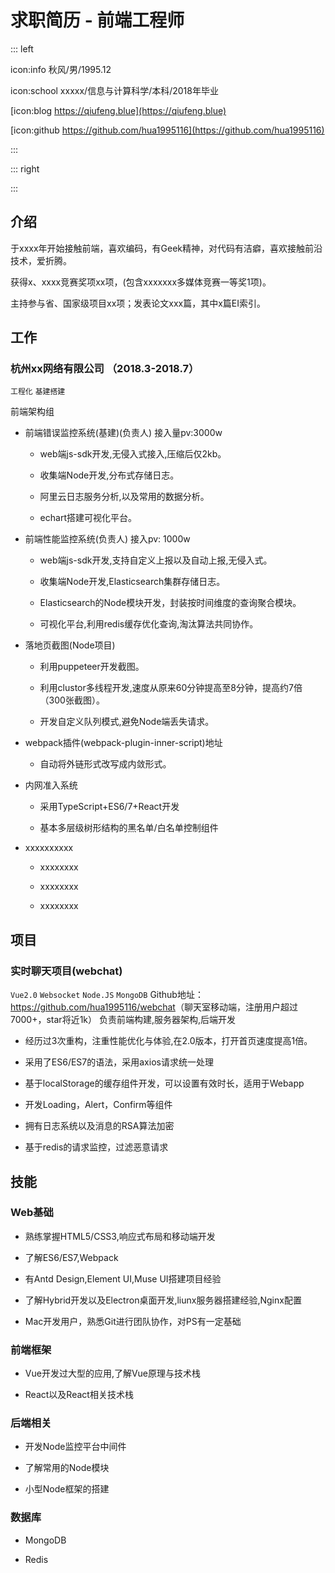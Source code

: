 # 求职简历 - 前端工程师

::: left

icon:info 秋风/男/1995.12

icon:school xxxxx/信息与计算科学/本科/2018年毕业

[icon:blog https://qiufeng.blue](https://qiufeng.blue)

[icon:github https://github.com/hua1995116](https://github.com/hua1995116)

:::

::: right

:::

## 介绍

于xxxx年开始接触前端，喜欢编码，有Geek精神，对代码有洁癖，喜欢接触前沿技术，爱折腾。

获得x、xxxx竞赛奖项xx项，(包含xxxxxxx多媒体竞赛一等奖1项)。

主持参与省、国家级项目xx项；发表论文xxx篇，其中x篇EI索引。

## 工作

### 杭州xx网络有限公司 （2018.3-2018.7）

`工程化` `基建搭建`

前端架构组

*   前端错误监控系统(基建)(负责人) 接入量pv:3000w

    *   web端js-sdk开发,无侵入式接入,压缩后仅2kb。

    *   收集端Node开发,分布式存储日志。

    *   阿里云日志服务分析,以及常用的数据分析。

    *   echart搭建可视化平台。

*   前端性能监控系统(负责人) 接入pv: 1000w

    *   web端js-sdk开发,支持自定义上报以及自动上报,无侵入式。

    *   收集端Node开发,Elasticsearch集群存储日志。

    *   Elasticsearch的Node模块开发，封装按时间维度的查询聚合模块。

    *   可视化平台,利用redis缓存优化查询,淘汰算法共同协作。

*   落地页截图(Node项目)

    *   利用puppeteer开发截图。

    *   利用clustor多线程开发,速度从原来60分钟提高至8分钟，提高约7倍（300张截图）。

    *   开发自定义队列模式,避免Node端丢失请求。

*   webpack插件(webpack-plugin-inner-script)地址

    *   自动将外链形式改写成内敛形式。

*   内网准入系统

    *   采用TypeScript+ES6/7+React开发

    *   基本多层级树形结构的黑名单/白名单控制组件

*   xxxxxxxxxx

    *   xxxxxxxx

    *   xxxxxxxx

    *   xxxxxxxx

## 项目

### 实时聊天项目(webchat)

`Vue2.0` `Websocket` `Node.JS` `MongoDB`
Github地址：<https://github.com/hua1995116/webchat>（聊天室移动端，注册用户超过7000+，star将近1k）
负责前端构建,服务器架构,后端开发

*   经历过3次重构，注重性能优化与体验,在2.0版本，打开首页速度提高1倍。

*   采用了ES6/ES7的语法，采用axios请求统一处理

*   基于localStorage的缓存组件开发，可以设置有效时长，适用于Webapp

*   开发Loading，Alert，Confirm等组件

*   拥有日志系统以及消息的RSA算法加密

*   基于redis的请求监控，过滤恶意请求

## 技能

### Web基础

*   熟练掌握HTML5/CSS3,响应式布局和移动端开发

*   了解ES6/ES7,Webpack

*   有Antd Design,Element UI,Muse UI搭建项目经验

*   了解Hybrid开发以及Electron桌面开发,liunx服务器搭建经验,Nginx配置

*   Mac开发用户，熟悉Git进行团队协作，对PS有一定基础

### 前端框架

*   Vue开发过大型的应用,了解Vue原理与技术栈

*   React以及React相关技术栈

### 后端相关

*   开发Node监控平台中间件

*   了解常用的Node模块

*   小型Node框架的搭建

### 数据库

*   MongoDB

*   Redis

